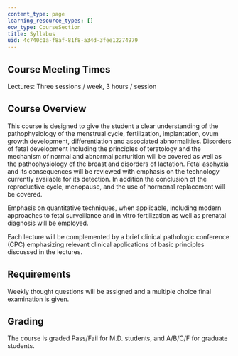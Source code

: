 ```yaml
---
content_type: page
learning_resource_types: []
ocw_type: CourseSection
title: Syllabus
uid: 4c740c1a-f8af-81f8-a34d-3fee12274979
---
```


Course Meeting Times
--------------------

Lectures: Three sessions / week, 3 hours / session

Course Overview
---------------

This course is designed to give the student a clear understanding of the pathophysiology of the menstrual cycle, fertilization, implantation, ovum growth development, differentiation and associated abnormalities. Disorders of fetal development including the principles of teratology and the mechanism of normal and abnormal parturition will be covered as well as the pathophysiology of the breast and disorders of lactation. Fetal asphyxia and its consequences will be reviewed with emphasis on the technology currently available for its detection. In addition the conclusion of the reproductive cycle, menopause, and the use of hormonal replacement will be covered.

Emphasis on quantitative techniques, when applicable, including modern approaches to fetal surveillance and in vitro fertilization as well as prenatal diagnosis will be employed.

Each lecture will be complemented by a brief clinical pathologic conference (CPC) emphasizing relevant clinical applications of basic principles discussed in the lectures.

Requirements
------------

Weekly thought questions will be assigned and a multiple choice final examination is given.

Grading
-------

The course is graded Pass/Fail for M.D. students, and A/B/C/F for graduate students.